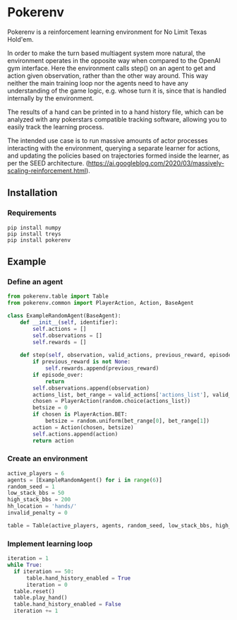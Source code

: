 # Pokerenv
Pokerenv is a reinforcement learning environment for No Limit Texas Hold'em. 

In order to make the turn based multiagent system more natural, the environment operates in the opposite way when compared to the OpenAI gym interface. 
Here the environment calls step() on an agent to get and action given observation, rather than the other way around.
This way neither the main training loop nor the agents need to have any understanding of the game logic, e.g. whose turn it is, since that is handled internally by the environment.

The results of a hand can be printed in to a hand history file, which can be analyzed with any pokerstars compatible tracking software, allowing you to easily track the learning process.

The intended use case is to run massive amounts of actor processes interacting with the environment, querying a separate learner for actions, and updating the policies based on trajectories formed inside the learner, as per the SEED architecture. (https://ai.googleblog.com/2020/03/massively-scaling-reinforcement.html).

## Installation
### Requirements
```shell
pip install numpy
pip install treys
pip install pokerenv
```

## Example

### Define an agent

```python
from pokerenv.table import Table
from pokerenv.common import PlayerAction, Action, BaseAgent

class ExampleRandomAgent(BaseAgent):
    def __init__(self, identifier):
        self.actions = []
        self.observations = []
        self.rewards = []
    
    def step(self, observation, valid_actions, previous_reward, episode_over):
        if previous_reward is not None:
            self.rewards.append(previous_reward)
        if episode_over:
            return
        self.observations.append(observation)
        actions_list, bet_range = valid_actions['actions_list'], valid_actions['bet_range']
        chosen = PlayerAction(random.choice(actions_list))
        betsize = 0
        if chosen is PlayerAction.BET:
            betsize = random.uniform(bet_range[0], bet_range[1])
        action = Action(chosen, betsize)
        self.actions.append(action)
        return action
```


### Create an environment
```python
active_players = 6
agents = [ExampleRandomAgent() for i in range(6)]
random_seed = 1
low_stack_bbs = 50
high_stack_bbs = 200
hh_location = 'hands/'
invalid_penalty = 0

table = Table(active_players, agents, random_seed, low_stack_bbs, high_stack_bbs, hh_location, invalid_penalty)
```

### Implement learning loop
```python
iteration = 1
while True:
  if iteration == 50:
      table.hand_history_enabled = True
      iteration = 0
  table.reset()
  table.play_hand()
  table.hand_history_enabled = False
  iteration += 1
  
```
